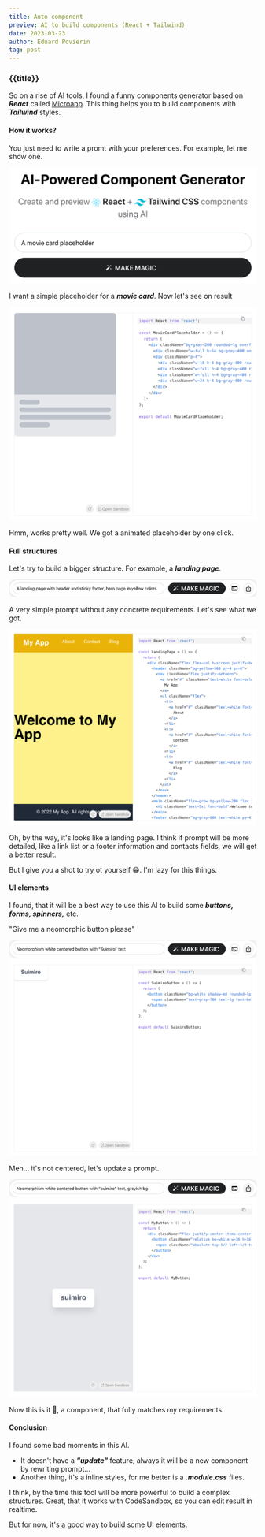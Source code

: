 ```yaml
---
title: Auto component
preview: AI to build components (React + Tailwind)
date: 2023-03-23
author: Eduard Povierin
tag: post
---
```


### {{title}}

So on a rise of AI tools, I found a funny components generator based on _**React**_ called [Microapp](https://www.microapp.ai/build). This thing helps you to build components with _**Tailwind**_ styles.

#### How it works?

You just need to write a promt with your preferences. For example, let me show one.

<img src="img/movie-card-placeholder-prompt.png" alt="" />

I want a simple placeholder for a _**movie card**_. Now let's see on result

<img src="img/movie-card-placeholder.png" alt="" />

Hmm, works pretty well. We got a animated placeholder by one click.

#### Full structures

Let's try to build a bigger structure. For example, a _**landing page**_.

<img src="img/landing-page-prompt.png" alt="" />

A very simple prompt without any concrete requirements. Let's see what we got.

<img src="img/landing-page.png" alt="" />

Oh, by the way, it's looks like a landing page. I think if prompt will be more detailed, like a link list or a footer information and contacts fields, we will get a better result.

But I give you a shot to try ot yourself 😁. I'm lazy for this things.

#### UI elements

I found, that it will be a best way to use this AI to build some _**buttons, forms, spinners,**_ etc.

"Give me a neomorphic button please"

<img src="img/button-prompt.png" alt="" />
<img src="img/button.png" alt="" />

Meh... it's not centered, let's update a prompt.

<img src="img/fixed-button-prompt.png" alt="" />
<img src="img/fixed-button.png" alt="" />

Now this is it 🥰, a component, that fully matches my requirements.

#### Conclusion

I found some bad moments in this AI.

-  It doesn't have a _**"update"**_ feature, always it will be a new component by rewriting prompt...
-  Another thing, it's a inline styles, for me better is a _**.module.css**_ files.

I think, by the time this tool will be more powerful to build a complex structures. Great, that it works with CodeSandbox, so you can edit result in realtime.

But for now, it's a good way to build some UI elements.
